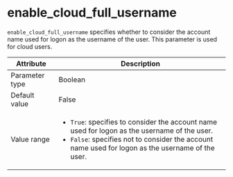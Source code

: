 # enable_cloud_full_username

`enable_cloud_full_username` specifies whether to consider the account name used for logon as the username of the user. This parameter is used for cloud users.

| Attribute | Description |
|----------|---------|
| Parameter type | Boolean |
| Default value | False |
| Value range | <ul><li>`True`: specifies to consider the account name used for logon as the username of the user.</li><li>`False`: specifies not to consider the account name used for logon as the username of the user.</li></ul> |
